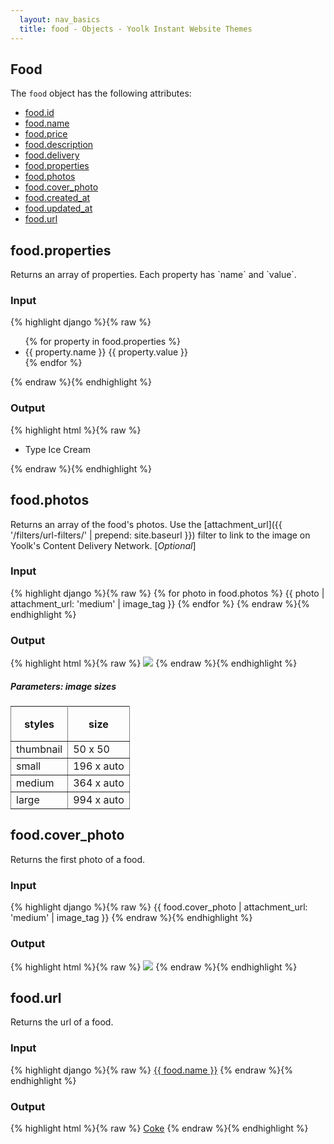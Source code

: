 ```yaml
---
  layout: nav_basics
  title: food - Objects - Yoolk Instant Website Themes
---
```


<h2 class="section-title">Food</h2>

The <code>food</code> object has the following attributes:

<div class="panel">
  <div class="panel-body">
    <ul>
      <li>
        <a href="#id">food.id</a>
      </li>
      <li>
        <a href="#name">food.name</a>
      </li>
      <li>
        <a href="#price">food.price</a>
      </li>
      <li>
        <a href="#description">food.description</a>
      </li>
      <li>
        <a href="#delivery">food.delivery</a>
      </li>
      <li>
        <a href="#properties">food.properties</a>
      </li>
      <li>
        <a href="#photos">food.photos</a>
      </li>
      <li>
        <a href="#cover_photo">food.cover_photo</a>
      </li>
      <li>
        <a href="#created_at">food.created_at</a>
      </li>
      <li>
        <a href="#updated_at">food.updated_at</a>
      </li>
      <li>
        <a href="#url">food.url</a>
      </li>
    </ul>
  </div>
</div>

<h2 class="tags" id="properties">food.properties</h2>
Returns an array of properties. Each property has `name` and `value`.

<div class="panel">
  <div class="panel-header">
    <h3>Input</h3>
  </div>
  <div class="panel-body">
{% highlight django %}{% raw %}
<ul>
  {% for property in food.properties %}
    <li>
      <span>{{ property.name }}</span>
      <span>{{ property.value }}</span>
    </li>
  {% endfor %}
</ul>
{% endraw %}{% endhighlight %}
  </div>
</div>

<div class="panel">
  <div class="panel-header">
    <h3>Output</h3>
  </div>
  <div class="panel-body">
{% highlight html %}{% raw %}
<ul>
  <li>
    <span>Type</span>
    <span>Ice Cream</span>
  </li>
</ul>
{% endraw %}{% endhighlight %}
  </div>
</div>

<h2 class="tags" id="photos">food.photos</h2>

Returns an array of the food's photos. Use the [attachment_url]({{ '/filters/url-filters/' | prepend: site.baseurl }}) filter to link to the image on Yoolk's Content Delivery Network. [*Optional*]

<div class="panel">
  <div class="panel-header">
    <h3>Input</h3>
  </div>
  <div class="panel-body">
{% highlight django %}{% raw %}
{% for photo in food.photos %}
  {{ photo | attachment_url: 'medium' | image_tag }}
{% endfor %}
{% endraw %}{% endhighlight %}
  </div>
</div>

<div class="panel">
  <div class="panel-header">
    <h3>Output</h3>
  </div>
  <div class="panel-body">
{% highlight html %}{% raw %}
<img src="http://s-yoolk-images1.yoolk.com/kh/food_images/medium/1367097277/1250047?1367097277" />
{% endraw %}{% endhighlight %}
  </div>
</div>

<h5 class="sub-section-title">
  Parameters: image sizes
</h5>
<table class="table" rules="all" frame="void">
  <tr>
    <th height="56">styles</th>
    <th>size</th>
  </tr>
  <tr>
    <td>thumbnail</td>
    <td>50 x 50</td>
  </tr>
  <tr>
    <td>small</td>
    <td>196 x auto</td>
  </tr>
  <tr>
    <td>medium</td>
    <td>364 x auto</td>
  </tr>
  <tr>
    <td>large</td>
    <td>994 x auto</td>
  </tr>
</table>

<h2 class="tags" id="cover_photo">food.cover_photo</h2>
Returns the first photo of a food.

<div class="panel">
  <div class="panel-header">
    <h3>Input</h3>
  </div>
  <div class="panel-body">
{% highlight django %}{% raw %}
{{ food.cover_photo | attachment_url: 'medium' | image_tag }}
{% endraw %}{% endhighlight %}
  </div>
</div>

<div class="panel">
  <div class="panel-header">
    <h3>Output</h3>
  </div>
  <div class="panel-body">
{% highlight html %}{% raw %}
<img src="http://s-yoolk-images0.yoolk.com/kh/menu/foods/medium/1406022689/1145?1406022689" />
{% endraw %}{% endhighlight %}
  </div>
</div>

<h2 class="tags" id="url">food.url</h2>

Returns the url of a food.

<div class="panel">
  <div class="panel-header">
    <h3>Input</h3>
  </div>
  <div class="panel-body">
{% highlight django %}{% raw %}
<a href="{{ food.url }}">{{ food.name }}</a>
{% endraw %}{% endhighlight %}
  </div>
</div>

<div class="panel">
  <div class="panel-header">
    <h3>Output</h3>
  </div>
  <div class="panel-body">
{% highlight html %}{% raw %}
<a href="/menu/9200-soft-drinks/3852-coke">Coke</a>
{% endraw %}{% endhighlight %}
  </div>
</div>